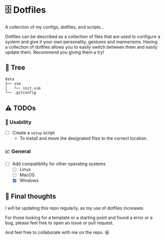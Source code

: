 # 🗄️ Dotfiles

A collection of my configs, dotfiles, and scripts...

Dotfiles can be described as a collection of files that are used to configure a system and give it your own personality, gestures and mannerisms.
Having a collection of dotfiles allows you to easily switch between them and easily update them.
Recommend you giving them a try!

## 🌲 Tree

```bash
data
├── vim
│   └── init.vim
└── .gitconfig
```

## ⚠️ TODOs

### 🧰 Usability

- [ ] Create a `setup` script
  - To install and move the designated files to the correct location.

### :chart_with_upwards_trend: General

- [ ] Add compatibility for other operating systems
  - [ ] Linux
  - [ ] MacOS
  - [x] Windows

## :8ball: Final thoughts

I will be updating this repo regularly, as my use of dotfiles increases.

For those looking for a template or a starting point and found a error or a bug, please feel free to open an issue or pull request.

And feel free to collaborate with me on the repo. 😃
